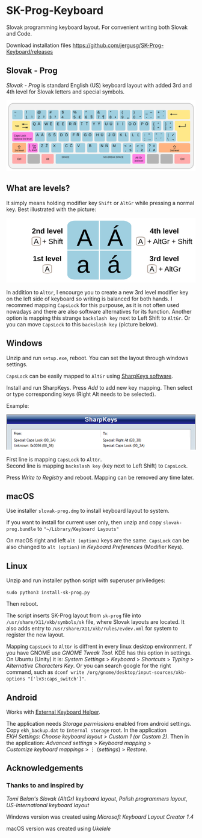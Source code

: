 # SK-Prog-Keyboard

Slovak programming keyboard layout. For convenient writing both Slovak and Code.

Download installation files https://github.com/jergusg/SK-Prog-Keyboard/releases

## Slovak - Prog

*Slovak - Prog* is standard English (US) keyboard layout with added 3rd and 4th level for Slovak letters and special symbols.

![Slovak (Prog)](./SK-Prog.svg)

## What are levels?
It simply means holding modifier key `Shift` or `AltGr` while pressing a normal key. Best illustrated with the picture:

![Levels](./Levels.svg)

In addition to `AltGr`, I encourge you to create a new 3rd level modifier key on the left side of keyboard so writing is balanced for both hands. I recommed mapping `CapsLock` for this purpouse, as it is not often used nowadays and there are also software alternatives for its function. Another option is mapping this strange `backslash key` next to Left Shift to `AltGr`. Or you can move `CapsLock` to this `backslash key` (picture below).


## Windows
Unzip and run `setup.exe`, reboot. You can set the layout through windows settings.

`CapsLock` can be easily mapped to `AltGr` using [SharpKeys software](https://github.com/randyrants/sharpkeys/releases).

Install and run SharpKeys. Press *Add* to add new key mapping. Then select or type corresponding keys (Right Alt needs to be selected).

Example:

![SharpKeys](./sharpkeys.png)

First line is mapping `CapsLock` to `AltGr`.  
Second line is mapping `backslash key` (key next to Left Shift) to `CapsLock`.

Press *Write to Registry* and reboot. Mapping can be removed any time later.


## macOS
Use installer `slovak-prog.dmg` to install keyboard layout to system.

If you want to install for current user only, then unzip and copy `slovak-prog.bundle` to `"~/Library/Keyboard Layouts"`

On macOS right and left `alt (option)` keys are the same. `CapsLock` can be also changed to `alt (option)` in *Keyboard Preferences* (Modifier Keys).


## Linux

Unzip and run installer python script with superuser priviledges:

`sudo python3 install-sk-prog.py`

Then reboot.

The script inserts SK-Prog layout from `sk-prog` file into `/usr/share/X11/xkb/symbols/sk` file, where Slovak layouts are located. It also adds entry to `/usr/share/X11/xkb/rules/evdev.xml` for system to register the new layout.

Mapping `CapsLock` to `AltGr` is diffrent in every linux desktop environment. If you have GNOME use *GNOME Tweak Tool*. KDE has this option in settings. On Ubuntu (Unity) it is: *System Settings* > *Keyboard* > *Shortcuts* > *Typing* > *Alternative Characters Key*. Or you can search google for the right command, such as `dconf write /org/gnome/desktop/input-sources/xkb-options "['lv3:caps_switch']"`.

## Android
Works with [External Keyboard Helper](http://www.apedroid.com/android-applications/external-keyboard-helper).

The application needs *Storage permissions* enabled from android settings.  
Copy `ekh_backup.dat` to `Internal storage` root. In the application *EKH Settings*: *Choose keyboard layout > Custom 1 (or Custom 2)*. Then in the application: *Advanced settings* > *Keyboard mapping* > *Customize keyboard mappings* > ⋮ (*settings*) > *Restore*.

## Acknowledgements

### Thanks to and inspired by
 *Tomi Belan's Slovak (AltGr) keyboard layout*, *Polish programmers layout*, *US-International keyboard layout*

Windows version was created using *Microsoft Keyboard Layout Creator 1.4*

macOS version was created using *Ukelele*